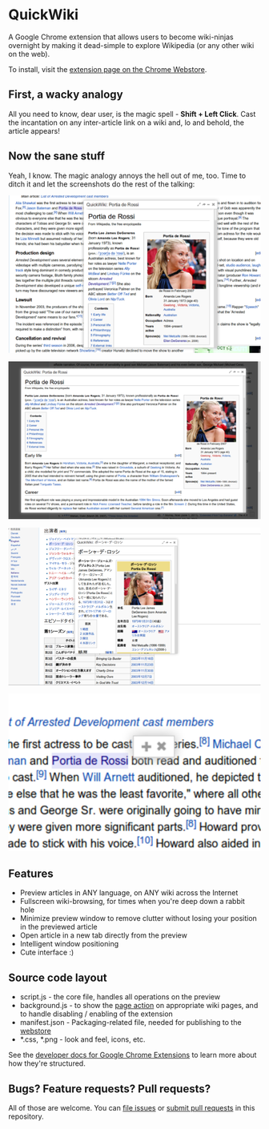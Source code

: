 QuickWiki
=========

A Google Chrome extension that allows users to become wiki-ninjas overnight by making it dead-simple to explore Wikipedia (or any other wiki on the web).

To install, visit the [extension page on the Chrome Webstore][install].

First, a wacky analogy
----------------------

All you need to know, dear user, is the magic spell - **Shift + Left Click**. Cast the incantation on any inter-article link on a wiki and, lo and behold, the article appears!

Now the sane stuff
------------------

Yeah, I know. The magic analogy annoys the hell out of me, too. Time to ditch it and let the screenshots do the rest of the talking:

![Preview window (English Wikipedia)](screenshots/screen1.png "Preview window (English Wikipedia)")

![Expanded preview (English Wikipedia)](screenshots/screen2.png "Expanded preview (English Wikipedia)")

![Preview window (Japanese Wikipedia)](screenshots/screen3.png "Preview window (Japanese Wikipedia)")

![Minimized preview (English Wikipedia)](screenshots/screen4.png "Minimized preview (English Wikipedia)")

Features
--------

 - Preview articles in ANY language, on ANY wiki across the Internet
 - Fullscreen wiki-browsing, for times when you're deep down a rabbit hole
 - Minimize preview window to remove clutter without losing your position in the previewed article
 - Open article in a new tab directly from the preview
 - Intelligent window positioning
 - Cute interface :)

Source code layout
------------------

 - script.js - the core file, handles all operations on the preview
 - background.js - to show the [page action][pgac] on appropriate wiki pages, and to handle disabling / enabling of the extension
 - manifest.json - Packaging-related file, needed for publishing to the [webstore][]
 - *.css, *.png - look and feel, icons, etc.

See the [developer docs for Google Chrome Extensions][docs] to learn more about how they're structured.

Bugs? Feature requests? Pull requests?
--------------------------------------

All of those are welcome. You can [file issues][issues] or [submit pull requests][pulls] in this repository.


[pgac]: http://developer.chrome.com/extensions/pageAction.html
[issues]: https://github.com/vickychijwani/quickwiki/issues
[pulls]: https://github.com/vickychijwani/quickwiki/pulls
[docs]: http://developer.chrome.com/extensions/getstarted.html
[webstore]: https://chrome.google.com/webstore
[install]: https://chrome.google.com/webstore/detail/quickwiki/bbidbpklpaghmdjnlkkhkkobcbjgbkbd
